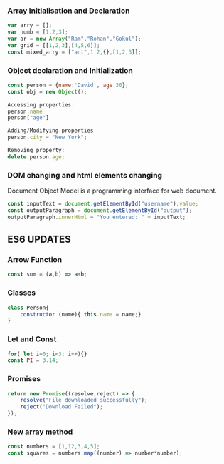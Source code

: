 ### Array Initialisation and Declaration
```javascript
var arry = [];
var numb = [1,2,3];
var ar = new Array("Ram","Rohan","Gokul");
var grid = [[1,2,3],[4,5,6]];
const mixed_arry = ["ant",1.2,{},[1,2,3]];
```
### Object declaration and Initialization
```javascript
const person = {name:'David', age:30};
const obj = new Object();

Accessing properties:
person.name
person["age"]

Adding/Modifying properties
person.city = "New York";

Removing property:
delete person.age;
```
### DOM changing and html elements changing
Document Object Model is a programming interface for web document.
```javascript
const inputText = document.getElementById("username").value;
const outputParagraph = document.getElementById("output");
outputParagraph.innerHtml = "You entered: " + inputText;
```
## ES6 UPDATES
### Arrow Function
```javascript
const sum = (a,b) => a+b;
```
### Classes
```javascript
class Person{
    constructor (name){ this.name = name;}
}
```
### Let and Const
```javascript
for( let i=0; i<3; i++){}
const PI = 3.14;
```
### Promises
```javascript
return new Promise((resolve,reject) => {
    resolve("File downloaded successfully");
    reject("Download Failed");
});
```
### New array method
```javascript
const numbers = [1,12,3,4,5];
const squares = numbers.map((number) => number*number);
```

